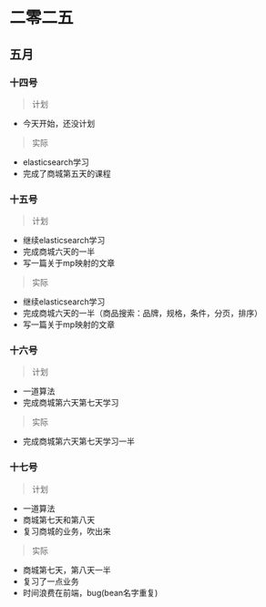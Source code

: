 # 二零二五

## 五月

### 十四号

> 计划

- 今天开始，还没计划

> 实际

- elasticsearch学习
- 完成了商城第五天的课程

### 十五号

> 计划

- 继续elasticsearch学习
- 完成商城六天的一半
- 写一篇关于mp映射的文章

> 实际

- 继续elasticsearch学习
- 完成商城六天的一半（商品搜索：品牌，规格，条件，分页，排序）
- 写一篇关于mp映射的文章

### 十六号

> 计划

- 一道算法
- 完成商城第六天第七天学习

> 实际

- 完成商城第六天第七天学习一半

### 十七号

> 计划

- 一道算法
- 商城第七天和第八天
- 复习商城的业务，吹出来

> 实际

- 商城第七天，第八天一半
- 复习了一点业务
- 时间浪费在前端，bug(bean名字重复)















